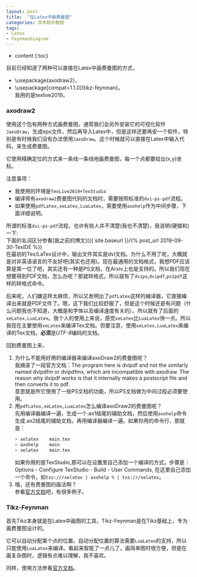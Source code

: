 ```yaml
---
layout: post
title:  "在Latex中画费曼图"
categories: 学术软件教程
tags:  
- Latex
- FeynmanDiagram
---
```


* content
{:toc}

目前已经知道了两种可以直接在Latex中画费曼图的方式，  
- \usepackage{axodraw2}，  
- \usepackage[compat=1.1.0]{tikz-feynman}。  
我用的是texlive2019。

<!-- more -->
### axodraw2
使用这个包有两种方式画费曼图，通常我们会另外安装它的可视化软件`JaxoDraw`，生成eps文件，然后再导入Latex中，但是这样还要再安一个软件，特别是有时候我们没有办法使用`JaxoDraw`。这个时候就可以直接在Latex中输入代码，来生成费曼图。

它使用精确定位的方式来一条线一条线地画费曼图，每一个点都要给出(x,y)坐标。

注意事项：
- 我使用的环境是`TexLive2019+TexStudio`
- 编译带有`axodraw2`费曼图代码的文档时，需要按照标准的`dvi-ps-pdf`流程。
- 如果使用`pdfLatex,xeLatex,LuaLatex`，需要使用`axohelp`作为中间步骤，下面详细说明。

所谓的标准`dvi-ps-pdf`流程，也许有些人并不清楚(我也不清楚)，我说明(硬摆和)一下:  
下面的名词区分参看[我之前的博文]({{ site.baseurl }}/{% post_url 2019-09-30-TexIDE %})  
在最初的Tex/LaTex设计中，输出文件其实是dvi文档。为什么不用了呢，大概就是对非英语语言的不友好吧(其实也还用)。现在最通用的文档格式，我想PDF应该算是第一位了吧，其实还有一种是PS文档，在Arxiv上也是支持的。所以我们现在想要得到PDF文档，怎么办呢？那就转格式，所以就有了`dvips`,`dvipdf`,`ps2pdf`这样的转格式命令。

后来呢，人们嫌这样太麻烦，所以又发明出了`pdfLatex`这样的编译器，它直接编译出来就是PDF文件了。嗯，这下我们比较舒服了，但是这个时候还是有问题（什么问题我也不知道，大概是和字体以及编译速度有关的）。所以就有了后面的`xeLatex,LuaLatex`。我个人的使用上来说，感觉`xeLatex`比`LuaLatex`快一点。所以我现在主要使用`xeLatex`来编译Tex文档。但要注意，使用`xeLatex,LuaLatex`来编译的Tex文档，**必须**是*UTF-8*编码的文档。

回到费曼图上来，
1. 为什么不能用好用的编译器来编译axoDraw2的费曼图呢？  
我摘录了一段官方文档：The program here is dvipdf and not the similarly named dvipdfm or dvipdfmx, which are incompatible with axodraw. The reason why dvipdf works is that it internally makes a postscript file and then converts it to pdf.  
意思就是所它使用了一些PS文档的功能，所以PS文档做为中间过程必须要使用。  
2. 用`pdfLatex,xeLatex,LuaLatex`怎么编译axoDraw2的费曼图呢？  
   先用编译器编译一遍，生成一个.ax1结尾的辅助文档，然后使用`axohelp`命令生成.ax2结尾的辅助文档，再用编译器编译一遍。如果你用的命令行，那就是：
   ```bash
   > xelatex    main.tex
   > axohelp    main
   > xelatex    main.tex
   ```
   如果你用的是TexStudio,那可以在设置里自己添加一个编译的方式。步骤是：Options - Configure TexStudio - Build - User Commands, 在这里自己添加一个命令，如`txs:///xelatex | axohelp % | txs:///xelatex`。
3. 哦，还有费曼图的画法啊？  
参看[官方文档](http://mirrors.cqu.edu.cn/CTAN/graphics/axodraw2/axodraw2-man.pdf)吧，有很多例子。

### Tikz-Feynman
首先Tikz本身就是在Latex中画图的工具，Tikz-Feynman是在Tikz基础上，专为画费曼图设计的。  

它可以自动分配第个点的位置。自动分配位置的算法需要`LuaLatex`的支持，所以只能使用`LuaLatex`来编译。看起来智能了一点儿了，画简单图时很方便，但是在画复杂图时，逻辑有点难以理解，我不喜欢。  

同样，使用方法参看[官方文档](https://mirror.bjtu.edu.cn/ctan/graphics/pgf/contrib/tikz-feynman/tikz-feynman.pdf)。

